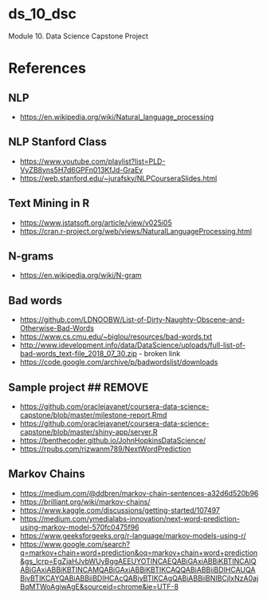 # ds_10_dsc
Module 10. Data Science Capstone Project

# References
## NLP
- https://en.wikipedia.org/wiki/Natural_language_processing

## NLP Stanford Class
- https://www.youtube.com/playlist?list=PLD-VyZB8yns5H7d6GPFn013KfJd-GraEy
- https://web.stanford.edu/~jurafsky/NLPCourseraSlides.html

## Text Mining in R
- https://www.jstatsoft.org/article/view/v025i05
- https://cran.r-project.org/web/views/NaturalLanguageProcessing.html

## N-grams
- https://en.wikipedia.org/wiki/N-gram

## Bad words
- https://github.com/LDNOOBW/List-of-Dirty-Naughty-Obscene-and-Otherwise-Bad-Words
- https://www.cs.cmu.edu/~biglou/resources/bad-words.txt
- http://www.idevelopment.info/data/DataScience/uploads/full-list-of-bad-words_text-file_2018_07_30.zip - broken link
- https://code.google.com/archive/p/badwordslist/downloads


## Sample project ## REMOVE ##
- https://github.com/oraclejavanet/coursera-data-science-capstone/blob/master/milestone-report.Rmd
- https://github.com/oraclejavanet/coursera-data-science-capstone/blob/master/shiny-app/server.R
- https://benthecoder.github.io/JohnHopkinsDataScience/
- https://rpubs.com/rizwanm789/NextWordPrediction

## Markov Chains
- https://medium.com/@ddbren/markov-chain-sentences-a32d6d520b96
- https://brilliant.org/wiki/markov-chains/
- https://www.kaggle.com/discussions/getting-started/107497
- https://medium.com/ymedialabs-innovation/next-word-prediction-using-markov-model-570fc0475f96
- https://www.geeksforgeeks.org/r-language/markov-models-using-r/
- https://www.google.com/search?q=markov+chain+word+prediction&oq=markov+chain+word+prediction&gs_lcrp=EgZjaHJvbWUyBggAEEUYOTINCAEQABiGAxiABBiKBTINCAIQABiGAxiABBiKBTINCAMQABiGAxiABBiKBTIKCAQQABiABBiiBDIHCAUQABjvBTIKCAYQABiABBiiBDIHCAcQABjvBTIKCAgQABiABBiiBNIBCjIxNzA0ajBqMTWoAgiwAgE&sourceid=chrome&ie=UTF-8
